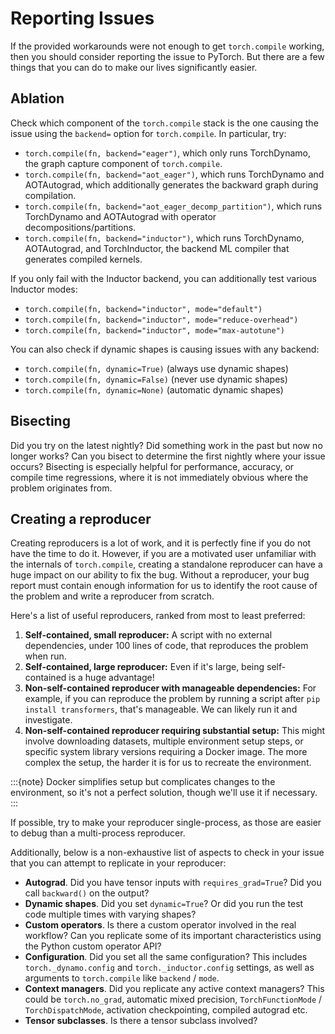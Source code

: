 # Reporting Issues

If the provided workarounds were not enough to get `torch.compile` working,
then you should consider reporting the issue to PyTorch.
But there are a few things that you can do to make our lives significantly easier.

## Ablation

Check which component of the `torch.compile` stack is the one causing the issue using the `backend=` option for `torch.compile`.
In particular, try:

- `torch.compile(fn, backend="eager")`, which only runs TorchDynamo, the graph capture component of `torch.compile`.
- `torch.compile(fn, backend="aot_eager")`, which runs TorchDynamo and AOTAutograd, which additionally generates the backward graph during compilation.
- `torch.compile(fn, backend="aot_eager_decomp_partition")`, which runs TorchDynamo and AOTAutograd with operator decompositions/partitions.
- `torch.compile(fn, backend="inductor")`, which runs TorchDynamo, AOTAutograd, and TorchInductor, the backend ML compiler that generates compiled kernels.

If you only fail with the Inductor backend, you can additionally test various Inductor modes:

- `torch.compile(fn, backend="inductor", mode="default")`
- `torch.compile(fn, backend="inductor", mode="reduce-overhead")`
- `torch.compile(fn, backend="inductor", mode="max-autotune")`

You can also check if dynamic shapes is causing issues with any backend:

- `torch.compile(fn, dynamic=True)` (always use dynamic shapes)
- `torch.compile(fn, dynamic=False)` (never use dynamic shapes)
- `torch.compile(fn, dynamic=None)` (automatic dynamic shapes)

## Bisecting

Did you try on the latest nightly? Did something work in the past but now no longer works?
Can you bisect to determine the first nightly where your issue occurs?
Bisecting is especially helpful for performance, accuracy, or compile time regressions,
where it is not immediately obvious where the problem originates from.

## Creating a reproducer

Creating reproducers is a lot of work, and it is perfectly fine if you do not have the time to do it.
However, if you are a motivated user unfamiliar with the internals of `torch.compile`,
creating a standalone reproducer can have a huge impact on our ability to fix the bug.
Without a reproducer, your bug report must contain enough information for us to identify the root cause of the problem and write a reproducer from scratch.

Here's a list of useful reproducers, ranked from most to least preferred:

1. **Self-contained, small reproducer:** A script with no external dependencies, under 100 lines of code, that reproduces the problem when run.
2. **Self-contained, large reproducer:** Even if it's large, being self-contained is a huge advantage!
3. **Non-self-contained reproducer with manageable dependencies:**
   For example, if you can reproduce the problem by running a script after `pip install transformers`,
   that's manageable. We can likely run it and investigate.
4. **Non-self-contained reproducer requiring substantial setup:** This might involve downloading datasets,
   multiple environment setup steps, or specific system library versions requiring a Docker image.
   The more complex the setup, the harder it is for us to recreate the environment.

:::{note}
    Docker simplifies setup but complicates changes to the environment, so it's not a perfect solution, though we'll use it if necessary.
:::

If possible, try to make your reproducer single-process, as those are easier to debug than a multi-process reproducer.

Additionally, below is a non-exhaustive list of aspects to check in your
issue that you can attempt to replicate in your reproducer:

- **Autograd**. Did you have tensor inputs with `requires_grad=True`? Did you call `backward()` on the output?
- **Dynamic shapes**. Did you set `dynamic=True`? Or did you run the test code multiple times with varying shapes?
- **Custom operators**. Is there a custom operator involved in the real workflow?
  Can you replicate some of its important characteristics using the Python custom operator API?
- **Configuration**. Did you set all the same configuration?
  This includes `torch._dynamo.config` and `torch._inductor.config` settings,
  as well as arguments to `torch.compile` like `backend` / `mode`.
- **Context managers**. Did you replicate any active context managers?
  This could be `torch.no_grad`, automatic mixed precision, `TorchFunctionMode` / `TorchDispatchMode`,
  activation checkpointing, compiled autograd etc.
- **Tensor subclasses**. Is there a tensor subclass involved?
